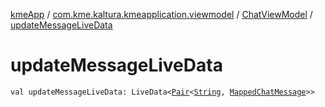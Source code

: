 [kmeApp](../../index.md) / [com.kme.kaltura.kmeapplication.viewmodel](../index.md) / [ChatViewModel](index.md) / [updateMessageLiveData](./update-message-live-data.md)

# updateMessageLiveData

`val updateMessageLiveData: LiveData<`[`Pair`](https://kotlinlang.org/api/latest/jvm/stdlib/kotlin/-pair/index.html)`<`[`String`](https://kotlinlang.org/api/latest/jvm/stdlib/kotlin/-string/index.html)`, `[`MappedChatMessage`](../../com.kme.kaltura.kmeapplication.data/-mapped-chat-message/index.md)`>>`